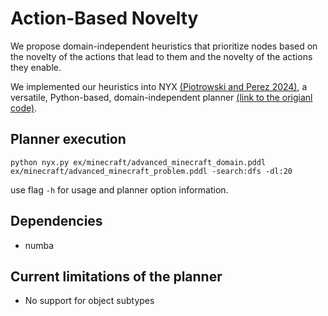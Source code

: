 # Action-Based Novelty

We propose domain-independent heuristics that prioritize nodes based on the novelty of the actions that lead to them and the novelty of the actions they enable.

We implemented our heuristics into NYX [(Piotrowski and Perez 2024)](https://arxiv.org/abs/2402.11901), a versatile, Python-based, domain-independent planner [(link to the origianl code)](https://gitlab.com/wmgp9/nyx).

## Planner execution
```Shell
python nyx.py ex/minecraft/advanced_minecraft_domain.pddl ex/minecraft/advanced_minecraft_problem.pddl -search:dfs -dl:20
```

use flag ```-h``` for usage and planner option information.

## Dependencies
- numba

## Current limitations of the planner
- No support for object subtypes
